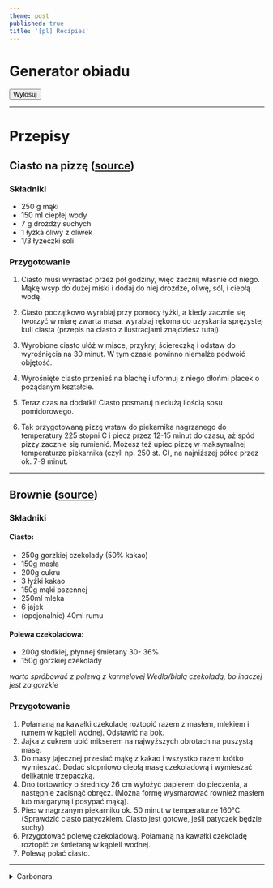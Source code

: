 ```yaml
---
theme: post
published: true
title: '[pl] Recipies'
---
```

# Generator obiadu

<button id="generate" type="button">Wylosuj</button>
<div id="result"></div>
<script>
	document.getElementById('generate').addEventListener('click', function(e) {
    	const node = document.getElementById('result');
        node.innerHTML = 'Zobaczymy, co będzie w promocji';
    });
</script>

---

# Przepisy

## Ciasto na pizzę ([source](https://www.zajadam.pl/pizza/pizza-wegetarianska))

### Składniki
- 250 g mąki
- 150 ml ciepłej wody
- 7 g drożdży suchych
- 1 łyżka oliwy z oliwek
- 1/3 łyżeczki soli

### Przygotowanie
1. Ciasto musi wyrastać przez pół godziny, więc zacznij właśnie od niego. Mąkę wsyp do dużej miski i dodaj do niej drożdże, oliwę, sól, i ciepłą wodę.

2. Ciasto początkowo wyrabiaj przy pomocy łyżki, a kiedy zacznie się tworzyć w miarę zwarta masa, wyrabiaj rękoma do uzyskania sprężystej kuli ciasta (przepis na ciasto z ilustracjami znajdziesz tutaj).

3. Wyrobione ciasto ułóż w misce, przykryj ściereczką i odstaw do wyrośnięcia na 30 minut. W tym czasie powinno niemalże podwoić objętość.

4. Wyrośnięte ciasto przenieś na blachę i uformuj z niego dłońmi placek o pożądanym kształcie.

5. Teraz czas na dodatki! Ciasto posmaruj niedużą ilością sosu pomidorowego.

6. Tak przygotowaną pizzę wstaw do piekarnika nagrzanego do temperatury 225 stopni C i piecz przez 12-15 minut do czasu, aż spód pizzy zacznie się rumienić. Możesz też upiec pizzę w maksymalnej temperaturze piekarnika (czyli np. 250 st. C), na najniższej półce przez ok. 7-9 minut.

---

## Brownie ([source](https://www.domowe-wypieki.pl/przepisy/ciasta/221-soczyste-brownie))

### Składniki

#### Ciasto:
- 250g gorzkiej czekolady (50% kakao)
- 150g masła 
- 200g cukru 
- 3 łyżki kakao 
- 150g mąki pszennej
- 250ml mleka 
- 6 jajek 
- (opcjonalnie) 40ml rumu 

#### Polewa czekoladowa:
- 200g słodkiej, płynnej śmietany 30- 36%
- 150g gorzkiej czekolady 

*warto spróbować z polewą z karmelovej Wedla/białą czekoladą, bo inaczej jest za gorzkie*

### Przygotowanie

1. Połamaną na kawałki czekoladę roztopić razem z masłem, mlekiem i rumem w kąpieli wodnej. Odstawić na bok.
2. Jajka z cukrem ubić mikserem na najwyższych obrotach na puszystą masę.
3. Do masy jajecznej przesiać mąkę z kakao i wszystko razem krótko wymieszać. Dodać stopniowo ciepłą masę czekoladową i wymieszać delikatnie trzepaczką.
4. Dno tortownicy o średnicy 26 cm wyłożyć papierem do pieczenia, a następnie zacisnąć obręcz. (Można formę wysmarować również masłem lub margaryną i posypać mąką).
5. Piec w nagrzanym piekarniku ok. 50 minut w temperaturze 160°C. (Sprawdzić ciasto patyczkiem. Ciasto jest gotowe, jeśli patyczek będzie suchy).
6. Przygotować polewę czekoladową. Połamaną na kawałki czekoladę roztopić ze śmietaną w kąpieli wodnej.
7. Polewą polać ciasto.

---

<details>
	<summary>Carbonara</summary>
  

	### Składniki
	- 200 g makaronu spaghetti
	- 100 g boczku
	- 2 jajka
	- 100 g słodkiej, płynnej śmietanki 30%
	- 30 g startego sera Pecorino (Parmezanu lub Grana Padano) + trochę do posypania 
	- sól, pieprz

	### Przygotowanie
	1. Makaron ugotować w osolonej wodzie, według przepisu na opakowaniu. Odcedzić. Przelać wodą. 
	2. Boczek pokroić w drobną kostkę. Podsmażyć na patelni na niskiej mocy palnika, aż się lekko zarumieni. (Jeśli boczek jest bardzo chudy, dodać łyżkę oleju). 
	3. Śmietankę, jajka, ser, szczyptę soli i dość dużą ilość pieprzu przełożyć do miski (najlepiej wysokiej i wąskiej) i zmiksować blenderem. 
	4. Ugotowany makaron dodać do gorącego boczku. Przesmażyć, mieszając przez ok. 1 minutę. Patelnię ściągnąć z palnika, dodać masę jajeczną i wymieszać. Mieszać z chwilę, aż wszystkie składniki dobrze się połączą, a sos lekko zgęstnieje. (Lepiej nie mieszać na palniku, żeby nie zrobiła się jajecznica!).
	5. Wyłożyć na talerze i posypać resztą startego sera. 

</details>

